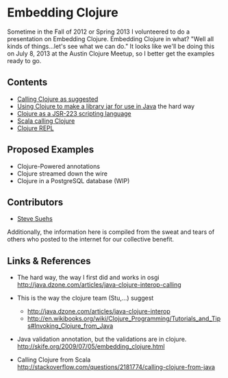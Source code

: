 Embedding Clojure
==================

Sometime in the Fall of 2012 or Spring 2013 I volunteered to do a presentation on Embedding Clojure.
Embedding Clojure in what?
"Well all kinds of things...let's see what we can do."
It looks like we'll be doing this on July 8, 2013 at the Austin Clojure Meetup,
so I better get the examples ready to go.

Contents
------------
* [Calling Clojure as suggested](./javaclojureeasy)
* [Using Clojure to make a library jar for use in Java](./clojurejarforusebyjava) the hard way
* [Clojure as a JSR-223 scripting language](./scriptingwithclojure)
* [Scala calling Clojure](./scalaclojure)
* [Clojure REPL](.repl)


Proposed Examples
-----------------
* Clojure-Powered annotations
* Clojure streamed down the wire
* Clojure in a PostgreSQL database (WIP)

Contributors
--------------
* [Steve Suehs](http://github.com/skelter)

Additionally, the information here is compiled from the sweat and tears of
others who posted to the internet for our collective benefit.

Links & References
-------------------
* The hard way, the way I first did and works in osgi  
  http://java.dzone.com/articles/java-clojure-interop-calling

* This is the way the clojure team (Stu,...) suggest
  * http://java.dzone.com/articles/java-clojure-interop
  * http://en.wikibooks.org/wiki/Clojure_Programming/Tutorials_and_Tips#Invoking_Clojure_from_Java
  
* Java validation annotation, but the validations are in clojure.
  http://skife.org/2009/07/05/embedding_clojure.html

* Calling Clojure from Scala
  http://stackoverflow.com/questions/2181774/calling-clojure-from-java
  

